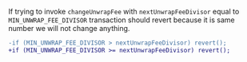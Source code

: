 If trying to invoke `changeUnwrapFee` with `nextUnwrapFeeDivisor` equal to `MIN_UNWRAP_FEE_DIVISOR` transaction should revert because it is same number we will not change anything.

```diff
-if (MIN_UNWRAP_FEE_DIVISOR > nextUnwrapFeeDivisor) revert();
+if (MIN_UNWRAP_FEE_DIVISOR >= nextUnwrapFeeDivisor) revert();
```